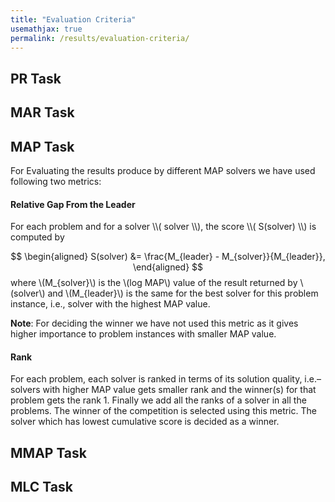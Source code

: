 ```yaml
---
title: "Evaluation Criteria"
usemathjax: true
permalink: /results/evaluation-criteria/
---
```


## PR Task

## MAR Task


## MAP Task
For Evaluating the results produce by different MAP solvers we have used following two metrics:

#### **Relative Gap From the Leader**

<p>
For each problem and for a solver \\( solver \\), 
the score \\( S(solver) \\) is computed by <br>

$$ 
\begin{aligned}
S(solver) &= \frac{M_{leader} - M_{solver}}{M_{leader}},
\end{aligned}
$$
where \\(M_{solver}\\) is the \\(log MAP\\) value of the result 
returned by \\(solver\\) and \\(M_{leader}\\) is the same for the best solver for this
problem instance, i.e., solver with the highest MAP value.

**Note**: For deciding the winner we have not used this metric as it gives higher importance to problem instances with smaller MAP value.
</p>

#### **Rank**
For each problem, 
each solver is ranked in terms of its solution quality, 
i.e.– solvers with higher MAP value gets smaller rank and the winner(s) 
for that problem gets the rank 1. 
Finally we add all the ranks of a solver in all the problems. 
The winner of the competition is selected using this metric. 
The solver which has lowest cumulative score is decided as a winner.


## MMAP Task

## MLC Task
